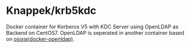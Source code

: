 # Knappek/krb5kdc

Docker container for Kerberos V5 with KDC Server using OpenLDAP as Backend on CentOS7.
OpenLDAP is seperated in another container based on [osixia(docker-openldap)](https://github.com/osixia/docker-openldap).
